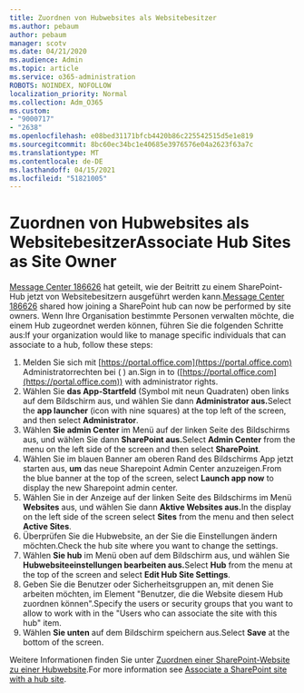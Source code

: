 ```yaml
---
title: Zuordnen von Hubwebsites als Websitebesitzer
ms.author: pebaum
author: pebaum
manager: scotv
ms.date: 04/21/2020
ms.audience: Admin
ms.topic: article
ms.service: o365-administration
ROBOTS: NOINDEX, NOFOLLOW
localization_priority: Normal
ms.collection: Adm_O365
ms.custom:
- "9000717"
- "2638"
ms.openlocfilehash: e08bed31171bfcb4420b86c225542515d5e1e819
ms.sourcegitcommit: 8bc60ec34bc1e40685e3976576e04a2623f63a7c
ms.translationtype: MT
ms.contentlocale: de-DE
ms.lasthandoff: 04/15/2021
ms.locfileid: "51821005"
---
```

# <a name="associate-hub-sites-as-site-owner"></a><span data-ttu-id="7f7ce-102">Zuordnen von Hubwebsites als Websitebesitzer</span><span class="sxs-lookup"><span data-stu-id="7f7ce-102">Associate Hub Sites as Site Owner</span></span>

<span data-ttu-id="7f7ce-103">[Message Center 186626](https://admin.microsoft.com/Adminportal/Home?source=applauncher#/MessageCenter?id=MC186626) hat geteilt, wie der Beitritt zu einem SharePoint-Hub jetzt von Websitebesitzern ausgeführt werden kann.</span><span class="sxs-lookup"><span data-stu-id="7f7ce-103">[Message Center 186626](https://admin.microsoft.com/Adminportal/Home?source=applauncher#/MessageCenter?id=MC186626) shared how joining a SharePoint hub can now be performed by site owners.</span></span> <span data-ttu-id="7f7ce-104">Wenn Ihre Organisation bestimmte Personen verwalten möchte, die einem Hub zugeordnet werden können, führen Sie die folgenden Schritte aus:</span><span class="sxs-lookup"><span data-stu-id="7f7ce-104">If your organization would like to manage specific individuals that can associate to a hub, follow these steps:</span></span> 

1. <span data-ttu-id="7f7ce-105">Melden Sie sich mit [https://portal.office.com](https://portal.office.com) Administratorrechten bei ( ) an.</span><span class="sxs-lookup"><span data-stu-id="7f7ce-105">Sign in to ([https://portal.office.com](https://portal.office.com)) with administrator rights.</span></span>
2. <span data-ttu-id="7f7ce-106">Wählen Sie **das App-Startfeld** (Symbol mit neun Quadraten) oben links auf dem Bildschirm aus, und wählen Sie dann **Administrator aus.**</span><span class="sxs-lookup"><span data-stu-id="7f7ce-106">Select the **app launcher** (icon with nine squares) at the top left of the screen, and then select **Administrator**.</span></span>
3. <span data-ttu-id="7f7ce-107">Wählen **Sie admin Center** im Menü auf der linken Seite des Bildschirms aus, und wählen Sie dann **SharePoint aus.**</span><span class="sxs-lookup"><span data-stu-id="7f7ce-107">Select **Admin Center** from the menu on the left side of the screen and then select **SharePoint**.</span></span>
4. <span data-ttu-id="7f7ce-108">Wählen Sie im blauen Banner am oberen Rand des Bildschirms App jetzt starten aus, **um** das neue Sharepoint Admin Center anzuzeigen.</span><span class="sxs-lookup"><span data-stu-id="7f7ce-108">From the blue banner at the top of the screen, select **Launch app now** to display the new Sharepoint admin center.</span></span>
5. <span data-ttu-id="7f7ce-109">Wählen Sie in der Anzeige auf der linken Seite des Bildschirms im Menü **Websites** aus, und wählen Sie dann **Aktive Websites aus.**</span><span class="sxs-lookup"><span data-stu-id="7f7ce-109">In the display on the left side of the screen select **Sites** from the menu and then select **Active Sites**.</span></span>
6. <span data-ttu-id="7f7ce-110">Überprüfen Sie die Hubwebsite, an der Sie die Einstellungen ändern möchten.</span><span class="sxs-lookup"><span data-stu-id="7f7ce-110">Check the hub site where you want to change the settings.</span></span>
7. <span data-ttu-id="7f7ce-111">Wählen **Sie hub** im Menü oben auf dem Bildschirm aus, und wählen Sie **Hubwebsiteeinstellungen bearbeiten aus.**</span><span class="sxs-lookup"><span data-stu-id="7f7ce-111">Select **Hub** from the menu at the top of the screen and select **Edit Hub Site Settings**.</span></span>
8. <span data-ttu-id="7f7ce-112">Geben Sie die Benutzer oder Sicherheitsgruppen an, mit denen Sie arbeiten möchten, im Element "Benutzer, die die Website diesem Hub zuordnen können".</span><span class="sxs-lookup"><span data-stu-id="7f7ce-112">Specify the users or security groups that you want to allow to work with in the "Users who can associate the site with this hub" item.</span></span>
9. <span data-ttu-id="7f7ce-113">Wählen **Sie unten** auf dem Bildschirm speichern aus.</span><span class="sxs-lookup"><span data-stu-id="7f7ce-113">Select **Save** at the bottom of the screen.</span></span>

<span data-ttu-id="7f7ce-114">Weitere Informationen finden Sie unter [Zuordnen einer SharePoint-Website zu einer Hubwebsite](https://support.office.com/article/associate-a-sharepoint-site-with-a-hub-site-ae0009fd-af04-4d3d-917d-88edb43efc05).</span><span class="sxs-lookup"><span data-stu-id="7f7ce-114">For more information see [Associate a SharePoint site with a hub site](https://support.office.com/article/associate-a-sharepoint-site-with-a-hub-site-ae0009fd-af04-4d3d-917d-88edb43efc05).</span></span> 